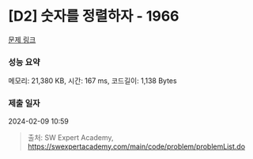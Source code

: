 # [D2] 숫자를 정렬하자 - 1966 

[문제 링크](https://swexpertacademy.com/main/code/problem/problemDetail.do?contestProbId=AV5PrmyKAWEDFAUq) 

### 성능 요약

메모리: 21,380 KB, 시간: 167 ms, 코드길이: 1,138 Bytes

### 제출 일자

2024-02-09 10:59



> 출처: SW Expert Academy, https://swexpertacademy.com/main/code/problem/problemList.do